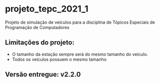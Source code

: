 # projeto_tepc_2021_1
Projeto de simulação de veículos para a disciplina de Tópicos Especiais de Programação de Computadores

## Limitações do projeto:
* O tamanho da estação sempre será do mesmo tamanho do veículo.
* Todos os veículos possuem o mesmo tamanho

## Versão entregue: v2.2.0
